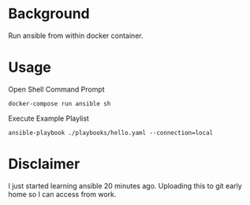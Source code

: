 # Background

Run ansible from within docker container.

# Usage

Open Shell Command Prompt

`docker-compose run ansible sh`

Execute Example Playlist

`ansible-playbook ./playbooks/hello.yaml --connection=local`

# Disclaimer

I just started learning ansible 20 minutes ago. Uploading this to git early home so I can access from work.